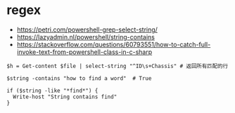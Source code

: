 

# regex

- https://petri.com/powershell-grep-select-string/
- https://lazyadmin.nl/powershell/string-contains
- https://stackoverflow.com/questions/60793551/how-to-catch-full-invoke-text-from-powershell-class-in-c-sharp

```
$h = Get-content $file | select-string "^ID\s+Chassis" # 返回所有匹配的行

$string -contains "how to find a word"  # True

if ($string -like "*find*") { 
  Write-host "String contains find"
}

```

